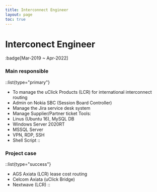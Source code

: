 ```yaml
---
title: Interconnect Engineer
layout: page
toc: true
---
```

# Interconect Engineer
:badge[Mar-2019 ~ Apr-2022]

### Main responsible
::list{type="primary"}
- To manage the uClick Products (LCR) for international interconnect routing
- Admin on Nokia SBC (Session Board Controller)
- Manage the Jira service desk system
- Manage Supplier/Partner ticket
Tools:
- Linus (Ubuntu 16), MySQL DB
- Windows Server 2020RT
- MSSQL Server
- VPN, RDP, SSH
- Shell Script
::

### Project case

::list{type="success"}
- AGS Axiata (LCR) lease cost routing
- Celcom Axiata (uClick Bridge)
- Nextwave (LCR)
::
